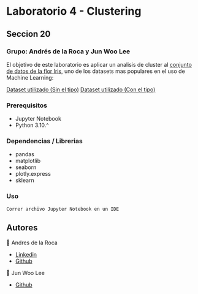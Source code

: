 # Laboratorio 4 - Clustering
## Seccion 20
### Grupo: Andrés de la Roca y Jun Woo Lee

El objetivo de este laboratorio es aplicar un analisis de cluster al [conjunto de datos de la flor Iris](https://en.wikipedia.org/wiki/Iris_flower_data_set), uno de los datasets mas populares en el uso de Machine Learning:

[Dataset utilizado (Sin el tipo)](./iris.csv)
[Dataset utilizado (Con el tipo)](./iris-con-respuestas.csv)

### Prerequisitos
- Jupyter Notebook
- Python 3.10.^

### Dependencias / Librerias
- pandas
- matplotlib
- seaborn
- plotly.express
- sklearn

### Uso
```
Correr archivo Jupyter Notebook en un IDE 
```

## Autores
👤 Andres de la Roca  
- <a href = "https://www.linkedin.com/in/andr%C3%A8s-de-la-roca-pineda-10a40319b/">Linkedin</a> 
- <a href="https://github.com/andresdlRoca">Github</a>  

👤 Jun Woo Lee
- <a href="https://github.com/jwlh00">Github</a>  
